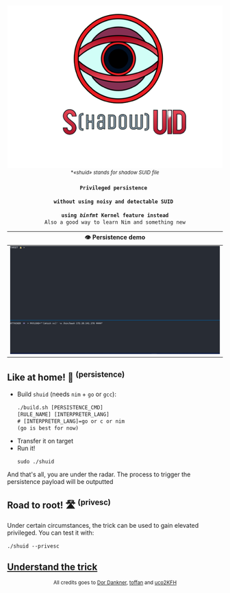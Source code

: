 <div align=center>
<img src=./img/icon2.png>
<sup>*<i>«shuid» stands for shadow SUID file</i></sup>
<pre><code><strong>Privileged persistence 
<br>without using noisy and detectable SUID 
<br>using <i>binfmt</i> Kernel feature instead</strong>
Also a good way to learn Nim and something new
</code></pre>
</div>

|👁️ Persistence demo|
|:---:| 
|![demo](img/shuid-demo.gif)|

## Like at home! 🏡 <sup>(persistence)</sup>

* Build `shuid` (needs `nim` + `go` or `gcc`):<br><pre><code>./build.sh [PERSISTENCE_CMD] [RULE_NAME] [INTERPRETER_LANG] 
<br># [INTERPRETER_LANG]=go or c or nim (go is best for now) </code></pre>
* Transfer it on target
* Run it!<br><pre><code>sudo ./shuid</code></pre>

And that's all, you are under the radar. The process to trigger the persistence payload will be outputted

## Road to root! 🛣 <sup>(privesc)</sup>

Under certain circumstances, the trick can be used to gain elevated privileged. You can test it with:

```shell
./shuid --privesc
```

## [Understand the trick](TRICK.md)



<div align=center>
<sup>
All credits goes to <a href= https://github.com/Sentinel-One/shadowsuid/>Dor Dankner</a>, <a href= https://github.com/toffan/binfmt_misc>toffan</a> and <a href= https://www.hackthebox.com/home/users/profile/590762>uco2KFH</a> 
</sup>
</div>
